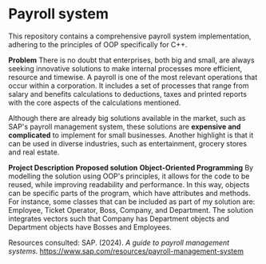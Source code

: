 # Payroll system
This repository contains a comprehensive payroll system implementation, adhering to the principles of OOP specifically for C++.

**Problem**
There is no doubt that enterprises, both big and small, are always seeking innovative solutions to make internal processes more efficient, resource and timewise. A payroll is one of the most relevant operations that occur within a corporation. It includes a set of processes that range from salary and benefits calculations to deductions, taxes and printed reports with the core aspects of the calculations mentioned.

Although there are already big solutions available in the market, such as SAP's payroll management system, these solutions are **expensive and complicated** to implement for small businesses. Another highlight is that it can be used in diverse industries, such as entertainment, grocery stores and real estate.

**Project Description**
**Proposed solution**
**Object-Oriented Programming**
By modelling the solution using OOP's principles, it allows for the code to be reused, while improving readability and performance. In this way, objects can be specific parts of the program, which have attributes and methods. For instance, some classes that can be included as part of my solution are: Employee, Ticket Operator, Boss, Company, and Department. The solution integrates vectors such that Company has Department objects and Department objects have Bosses and Employees.

Resources consulted:
SAP. (2024). _A guide to payroll management systems_. https://www.sap.com/resources/payroll-management-system
